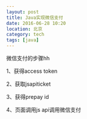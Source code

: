 ```yaml
---
layout: post
title: Java实现微信支付
date: 2016-06-28 10:20
location: 北京
category: tech
tags: [java]
---
```

微信支付的步骤hh

1、获得access token

2、获取jsapiticket

3、获得prepay id

4、页面调用js api调用微信支付
